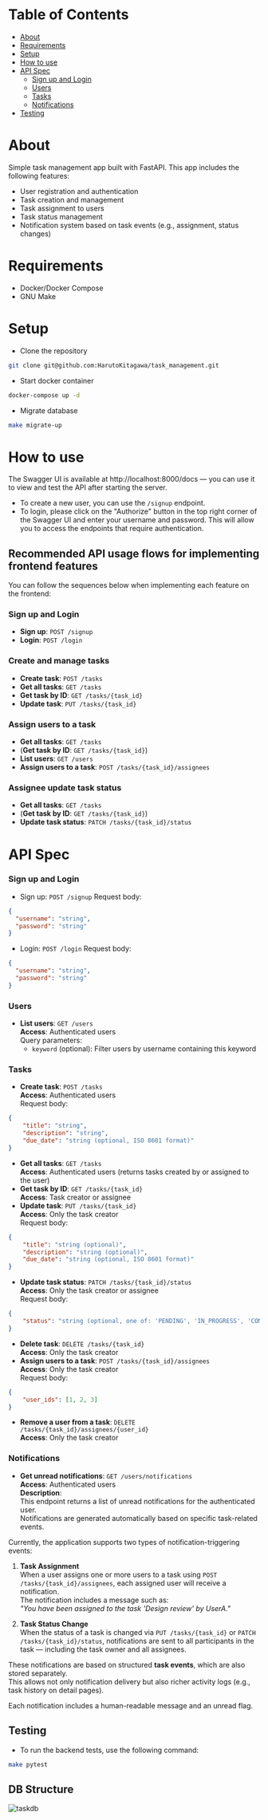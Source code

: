 # Table of Contents
- [About](#about)
- [Requirements](#requirements)
- [Setup](#setup)
- [How to use](#how-to-use)
- [API Spec](#api-spec)
  - [Sign up and Login](#sign-up-and-login)
  - [Users](#users)
  - [Tasks](#tasks)
  - [Notifications](#notifications)
- [Testing](#testing)

# About
Simple task management app built with FastAPI. This app includes the following features:
- User registration and authentication
- Task creation and management
- Task assignment to users
- Task status management
- Notification system based on task events (e.g., assignment, status changes)

# Requirements
- Docker/Docker Compose
- GNU Make

# Setup
- Clone the repository
```bash
git clone git@github.com:HarutoKitagawa/task_management.git
```
- Start docker container
```bash
docker-compose up -d
```
- Migrate database
```bash
make migrate-up
```

# How to use
The Swagger UI is available at http://localhost:8000/docs — you can use it to view and test the API after starting the server.
- To create a new user, you can use the `/signup` endpoint.
- To login, please click on the "Authorize" button in the top right corner of the Swagger UI and enter your username and password. This will allow you to access the endpoints that require authentication.

## Recommended API usage flows for implementing frontend features
You can follow the sequences below when implementing each feature on the frontend:

### Sign up and Login
- **Sign up**: `POST /signup`
- **Login**: `POST /login`

### Create and manage tasks
- **Create task**: `POST /tasks`
- **Get all tasks**: `GET /tasks`
- **Get task by ID**: `GET /tasks/{task_id}`
- **Update task**: `PUT /tasks/{task_id}`

### Assign users to a task
- **Get all tasks**: `GET /tasks`
- (**Get task by ID**: `GET /tasks/{task_id}`)
- **List users**: `GET /users`
- **Assign users to a task**: `POST /tasks/{task_id}/assignees`

### Assignee update task status
- **Get all tasks**: `GET /tasks`
- (**Get task by ID**: `GET /tasks/{task_id}`)
- **Update task status**: `PATCH /tasks/{task_id}/status`

# API Spec
### Sign up and Login
- Sign up: `POST /signup`
Request body:
```json
{
  "username": "string",
  "password": "string"
}
```
- Login: `POST /login`
Request body:
```json
{
  "username": "string",
  "password": "string"
}
```

### Users
- **List users**: `GET /users`  
**Access**: Authenticated users  
Query parameters:  
    - `keyword` (optional): Filter users by username containing this keyword  

### Tasks
- **Create task**: `POST /tasks`  
**Access**: Authenticated users  
Request body:
```json
{
    "title": "string",
    "description": "string",
    "due_date": "string (optional, ISO 8601 format)"
}
```
- **Get all tasks**: `GET /tasks`  
**Access**: Authenticated users (returns tasks created by or assigned to the user)  
- **Get task by ID**: `GET /tasks/{task_id}`  
**Access**: Task creator or assignee  
- **Update task**: `PUT /tasks/{task_id}`  
**Access**: Only the task creator  
Request body:
```json
{
    "title": "string (optional)",
    "description": "string (optional)",
    "due_date": "string (optional, ISO 8601 format)"
}
```
- **Update task status**: `PATCH /tasks/{task_id}/status`  
**Access**: Only the task creator or assignee  
Request body:
```json
{
    "status": "string (optional, one of: 'PENDING', 'IN_PROGRESS', 'COMPLETED')"
}
```
- **Delete task**: `DELETE /tasks/{task_id}`  
**Access**: Only the task creator  
- **Assign users to a task**: `POST /tasks/{task_id}/assignees`  
**Access**: Only the task creator  
Request body:
```json
{
    "user_ids": [1, 2, 3]
}
```
- **Remove a user from a task**: `DELETE /tasks/{task_id}/assignees/{user_id}`  
**Access**: Only the task creator

### Notifications
- **Get unread notifications**: `GET /users/notifications`  
**Access**: Authenticated users  
**Description**:  
This endpoint returns a list of unread notifications for the authenticated user.  
Notifications are generated automatically based on specific task-related events.

Currently, the application supports two types of notification-triggering events:

1. **Task Assignment**  
   When a user assigns one or more users to a task using `POST /tasks/{task_id}/assignees`, each assigned user will receive a notification.  
   The notification includes a message such as:  
   _"You have been assigned to the task 'Design review' by UserA."_

2. **Task Status Change**  
   When the status of a task is changed via `PUT /tasks/{task_id}` or `PATCH /tasks/{task_id}/status`, notifications are sent to all participants in the task — including the task owner and all assignees.  

These notifications are based on structured **task events**, which are also stored separately.  
This allows not only notification delivery but also richer activity logs (e.g., task history on detail pages).

Each notification includes a human-readable message and an unread flag. 

## Testing
- To run the backend tests, use the following command:
```bash
make pytest
```

## DB Structure
![taskdb](https://github.com/user-attachments/assets/3abf208b-1e7b-4190-bca6-5c97750557a0)
